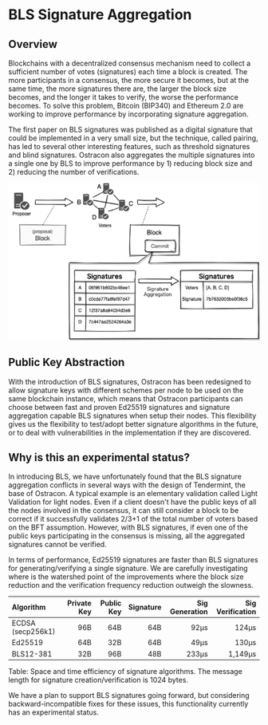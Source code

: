 # BLS Signature Aggregation

## Overview

Blockchains with a decentralized consensus mechanism need to collect a sufficient number of votes (signatures) each time a block is created. The more participants in a consensus, the more secure it becomes, but at the same time, the more signatures there are, the larger the block size becomes, and the longer it takes to verify, the worse the performance becomes. To solve this problem, Bitcoin (BIP340) and Ethereum 2.0 are working to improve performance by incorporating signature aggregation.

The first paper on BLS signatures was published as a digital signature that could be implemented in a very small size, but the technique, called pairing, has led to several other interesting features, such as threshold signatures and blind signatures. Ostracon also aggregates the multiple signatures into a single one by BLS to improve performance by 1) reducing block size and 2) reducing the number of verifications.

![BLS Signature Aggregation](bls_signature_aggregation.png)

## Public Key Abstraction

With the introduction of BLS signatures, Ostracon has been redesigned to allow signature keys with different schemes per node to be used on the same blockchain instance, which means that Ostracon participants can choose between fast and proven Ed25519 signatures and signature aggregation capable BLS signatures when setup their nodes. This flexibility gives us the flexibility to test/adopt better signature algorithms in the future, or to deal with vulnerabilities in the implementation if they are discovered.

## Why is this an experimental status?

In introducing BLS, we have unfortunately found that the BLS signature aggregation conflicts in several ways with the design of Tendermint, the base of Ostracon. A typical example is an elementary validation called Light Validation for light nodes. Even if a client doesn't have the public keys of all the nodes involved in the consensus, it can still consider a block to be correct if it successfully validates 2/3+1 of the total number of voters based on the BFT assumption. However, with BLS signatures, if even one of the public keys participating in the consensus is missing, all the aggregated signatures cannot be verified.

In terms of performance, Ed25519 signatures are faster than BLS signatures for generating/verifying a single signature. We are carefully investigating where is the watershed point of the improvements where the block size reduction and the verification frequency reduction outweigh the slowness.

| Algorithm         | Private Key | Public Key | Signature  | Sig Generation | Sig Verification  |
|:------------------|------:|------:|-----:|--------:|--------:|
| ECDSA (secp256k1) |   96B |   64B |  64B | 92μs    |   124μs |
| Ed25519           |   64B |   32B |  64B | 49μs    |   130μs |
| BLS12-381         |   32B |   96B |  48B | 233μs   | 1,149μs |

Table: Space and time efficiency of signature algorithms. The message length for signature creation/verification is 1024 bytes.

We have a plan to support BLS signatures going forward, but considering backward-incompatible fixes for these issues, this functionality currently has an experimental status.

